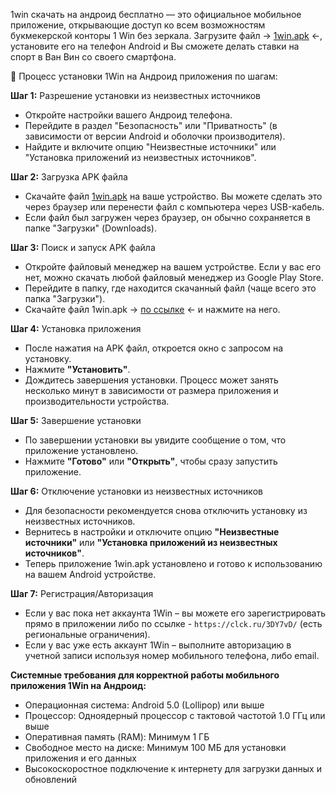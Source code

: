 1win скачать на андроид бесплатно — это официальное мобильное приложение, открывающие доступ ко всем возможностям букмекерской конторы 1 Win без зеркала. Загрузите файл &#8594; [1win.apk](https://1winandroidapk.github.io/1Win-Skachat-na-Android/1win.apk) &#8592;, установите его на телефон Android и Вы сможете делать ставки на спорт в Ван Вин со своего смартфона.

📝 Процесс установки 1Win на Андроид приложения по шагам:

**Шаг 1:** Разрешение установки из неизвестных источников
* Откройте настройки вашего Андроид телефона.
* Перейдите в раздел "Безопасность" или "Приватность" (в зависимости от версии Android и оболочки производителя).
* Найдите и включите опцию "Неизвестные источники" или "Установка приложений из неизвестных источников".

**Шаг 2:** Загрузка APK файла
* Скачайте файл [1win.apk](https://1winandroidapk.github.io/1Win-Skachat-na-Android/1win.apk) на ваше устройство. Вы можете сделать это через браузер или перенести файл с компьютера через USB-кабель.
* Если файл был загружен через браузер, он обычно сохраняется в папке "Загрузки" (Downloads).

**Шаг 3:** Поиск и запуск APK файла
* Откройте файловый менеджер на вашем устройстве. Если у вас его нет, можно скачать любой файловый менеджер из Google Play Store.
* Перейдите в папку, где находится скачанный файл (чаще всего это папка "Загрузки").
* Скачайте файл 1win.apk &#8594; [по ссылке](https://1winandroidapk.github.io/1Win-Skachat-na-Android/1win.apk) &#8592; и нажмите на него.

**Шаг 4:** Установка приложения
* После нажатия на APK файл, откроется окно с запросом на установку.
* Нажмите **"Установить"**.
* Дождитесь завершения установки. Процесс может занять несколько минут в зависимости от размера приложения и производительности устройства.

**Шаг 5:** Завершение установки
* По завершении установки вы увидите сообщение о том, что приложение установлено.
* Нажмите **"Готово"** или **"Открыть"**, чтобы сразу запустить приложение.

**Шаг 6:** Отключение установки из неизвестных источников
* Для безопасности рекомендуется снова отключить установку из неизвестных источников.
* Вернитесь в настройки и отключите опцию **"Неизвестные источники"** или **"Установка приложений из неизвестных источников"**.
* Теперь приложение 1win.apk установлено и готово к использованию на вашем Android устройстве.

**Шаг 7:** Регистрация/Авторизация
* Если у вас пока нет аккаунта 1Win – вы можете его зарегистрировать прямо в приложении либо по ссылке - `https://clck.ru/3DY7vD/` (есть региональные ограничения).
* Если у вас уже есть аккаунт 1Win – выполните авторизацию в учетной записи используя номер мобильного телефона, либо email.

**Системные требования для корректной работы мобильного приложения 1Win на Андроид:**
* Операционная система: Android 5.0 (Lollipop) или выше
* Процессор: Одноядерный процессор с тактовой частотой 1.0 ГГц или выше
* Оперативная память (RAM): Минимум 1 ГБ
* Свободное место на диске: Минимум 100 МБ для установки приложения и его данных
* Высокоскоростное подключение к интернету для загрузки данных и обновлений
